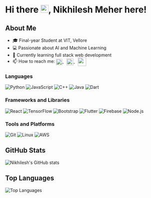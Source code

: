 # Hi there <img src="https://media.giphy.com/media/hvRJCLFzcasrR4ia7z/giphy.gif" width="25px">, Nikhilesh Meher here!

## About Me
- 🎓 Final-year Student at VIT, Vellore
- 💻 Passionate about AI and Machine Learning
- 🌱 Currently learning full stack web development
- 📫 How to reach me:
  <a href="https://www.linkedin.com/in/nikhileshmeher/" style="margin-right: 10px;"> <img align="center" alt="Nikhilesh's Linkedin" width="20px" src="https://cdn1.iconfinder.com/data/icons/logotypes/32/circle-linkedin-512.png" />
  </a>
  <a href="https://www.instagram.com/nikhileshmeher24/" style="margin-right: 10px;"> <img align="center" width="22px" src="http://assets.stickpng.com/images/580b57fcd9996e24bc43c521.png" />
  </a>
  <a href="mailto:nikhileshmeher24@gmail.com"> <img align="center" width="27px" src="https://www.freepnglogos.com/uploads/logo-gmail-png/logo-gmail-png-contact-machine-learning-phd-student-reasoning-and-25.png" />
  </a>
  
### Languages
![Python](https://img.shields.io/badge/Python-3776AB?style=for-the-badge&logo=python&logoColor=white) ![JavaScript](https://img.shields.io/badge/JavaScript-F7DF1E?style=for-the-badge&logo=javascript&logoColor=black) ![C++](https://img.shields.io/badge/C++-00599C?style=for-the-badge&logo=cplusplus&logoColor=white) ![Java](https://img.shields.io/badge/Java-007396?style=for-the-badge&logo=java&logoColor=white) ![Dart](https://img.shields.io/badge/Dart-0175C2?style=for-the-badge&logo=dart&logoColor=white)

### Frameworks and Libraries
![React](https://img.shields.io/badge/React-20232A?style=for-the-badge&logo=react&logoColor=61DAFB) ![TensorFlow](https://img.shields.io/badge/TensorFlow-FF6F00?style=for-the-badge&logo=tensorflow&logoColor=white) ![Bootstrap](https://img.shields.io/badge/Bootstrap-563D7C?style=for-the-badge&logo=bootstrap&logoColor=white) ![Flutter](https://img.shields.io/badge/Flutter-02569B?style=for-the-badge&logo=flutter&logoColor=white) ![Firebase](https://img.shields.io/badge/Firebase-FFCA28?style=for-the-badge&logo=firebase&logoColor=black) ![Node.js](https://img.shields.io/badge/Node.js-339933?style=for-the-badge&logo=nodedotjs&logoColor=white)

### Tools and Platforms
![Git](https://img.shields.io/badge/Git-F05032?style=for-the-badge&logo=git&logoColor=white) ![Linux](https://img.shields.io/badge/Linux-FCC624?style=for-the-badge&logo=linux&logoColor=black) ![AWS](https://img.shields.io/badge/AWS-232F3E?style=for-the-badge&logo=amazonaws&logoColor=white)

## GitHub Stats
![Nikhilesh's GitHub stats](https://github-readme-stats.vercel.app/api?username=nikhileshmeher0204&show_icons=true&theme=radical)

## Top Languages
![Top Languages](https://github-readme-stats.vercel.app/api/top-langs/?username=nikhileshmeher0204&layout=compact&theme=radical)
